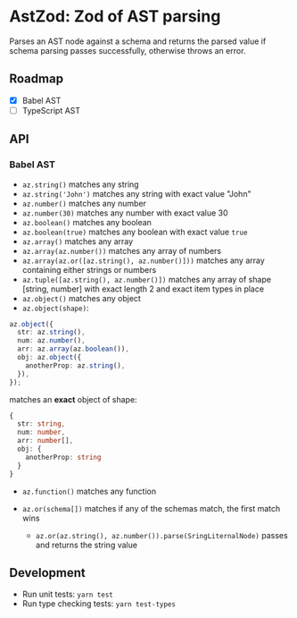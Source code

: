 # AstZod: Zod of AST parsing

Parses an AST node against a schema and returns the parsed value if schema parsing passes successfully, otherwise throws an error.

## Roadmap

- [x] Babel AST
- [ ] TypeScript AST

## API

### Babel AST

- `az.string()` matches any string
- `az.string('John')` matches any string with exact value "John"
- `az.number()` matches any number
- `az.number(30)` matches any number with exact value 30
- `az.boolean()` matches any boolean
- `az.boolean(true)` matches any boolean with exact value `true`
- `az.array()` matches any array
- `az.array(az.number())` matches any array of numbers
- `az.array(az.or([az.string(), az.number()]))` matches any array containing either strings or numbers
- `az.tuple([az.string(), az.number()])` matches any array of shape [string, number] with exact length 2 and exact item types in place
- `az.object()` matches any object
- `az.object(shape)`:

```ts
az.object({
  str: az.string(),
  num: az.number(),
  arr: az.array(az.boolean()),
  obj: az.object({
    anotherProp: az.string(),
  }),
});
```

matches an **exact** object of shape:

```ts
{
  str: string,
  num: number,
  arr: number[],
  obj: {
    anotherProp: string
  }
}
```

- `az.function()` matches any function

- `az.or(schema[])` matches if any of the schemas match, the first match wins
  - `az.or(az.string(), az.number()).parse(SringLiternalNode)` passes and returns the string value

## Development

- Run unit tests: `yarn test`
- Run type checking tests: `yarn test-types`
